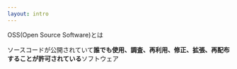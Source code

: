```yaml
---
layout: intro
---
```


OSS(Open Source Software)とは

ソースコードが公開されていて<b>誰でも使用、調査、再利用、修正、拡張、再配布することが許可されている</b>ソフトウェア
